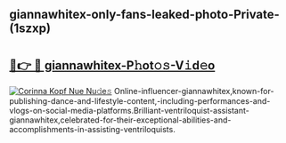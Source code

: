 ## giannawhitex-only-fans​-leaked-photo​-Private-(1szxp)


# <h2><a href="https://mediaupload.pro?title=giannawhitex&ref=git">🔗👉 🔴 giannawhitex-P𝚑ot𝚘𝚜-V𝚒d𝚎o</a></h2>

[![Corinna Kopf Nue Nu𝚍e𝚜](https://i.imgur.com/0qMVB7G.gif)](https://mediaupload.pro?title=giannawhitex&ref=git)
Online-influencer-giannawhitex,known-for-publishing-dance-and-lifestyle-content,-including-performances-and-vlogs-on-social-media-platforms.Brilliant-ventriloquist-assistant-giannawhitex,celebrated-for-their-exceptional-abilities-and-accomplishments-in-assisting-ventriloquists.  